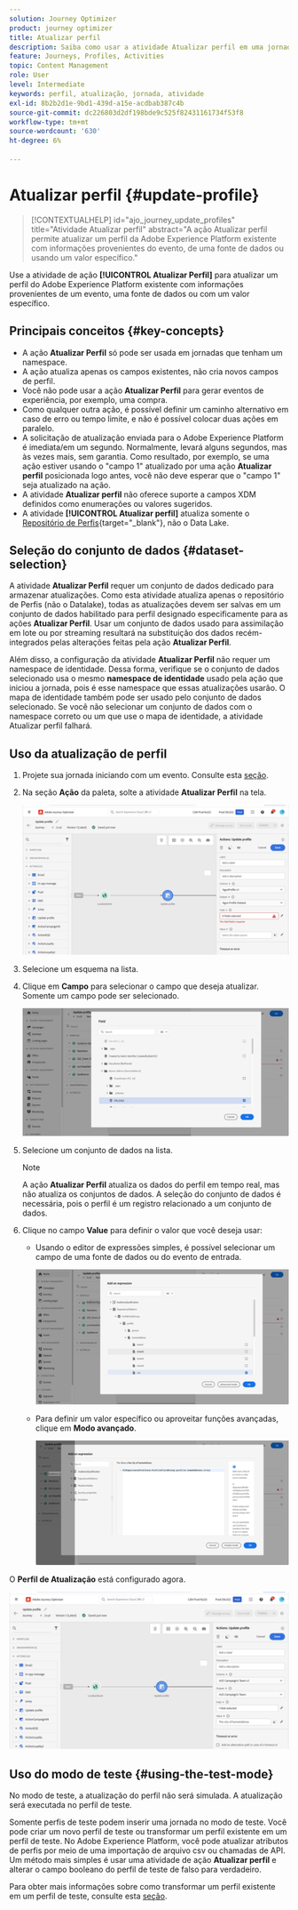 ```yaml
---
solution: Journey Optimizer
product: journey optimizer
title: Atualizar perfil
description: Saiba como usar a atividade Atualizar perfil em uma jornada
feature: Journeys, Profiles, Activities
topic: Content Management
role: User
level: Intermediate
keywords: perfil, atualização, jornada, atividade
exl-id: 8b2b2d1e-9bd1-439d-a15e-acdbab387c4b
source-git-commit: dc226803d2df198bde9c525f82431161734f53f8
workflow-type: tm+mt
source-wordcount: '630'
ht-degree: 6%

---
```


# Atualizar perfil {#update-profile}

>[!CONTEXTUALHELP]
>id="ajo_journey_update_profiles"
>title="Atividade Atualizar perfil"
>abstract="A ação Atualizar perfil permite atualizar um perfil da Adobe Experience Platform existente com informações provenientes do evento, de uma fonte de dados ou usando um valor específico."

Use a atividade de ação **[!UICONTROL Atualizar Perfil]** para atualizar um perfil do Adobe Experience Platform existente com informações provenientes de um evento, uma fonte de dados ou com um valor específico.

## Principais conceitos {#key-concepts}

* A ação **Atualizar Perfil** só pode ser usada em jornadas que tenham um namespace.
* A ação atualiza apenas os campos existentes, não cria novos campos de perfil.
* Você não pode usar a ação **Atualizar Perfil** para gerar eventos de experiência, por exemplo, uma compra.
* Como qualquer outra ação, é possível definir um caminho alternativo em caso de erro ou tempo limite, e não é possível colocar duas ações em paralelo.
* A solicitação de atualização enviada para o Adobe Experience Platform é imediata/em um segundo. Normalmente, levará alguns segundos, mas às vezes mais, sem garantia. Como resultado, por exemplo, se uma ação estiver usando o &quot;campo 1&quot; atualizado por uma ação **Atualizar perfil** posicionada logo antes, você não deve esperar que o &quot;campo 1&quot; seja atualizado na ação.
* A atividade **Atualizar perfil** não oferece suporte a campos XDM definidos como enumerações ou valores sugeridos.
* A atividade **[!UICONTROL Atualizar perfil]** atualiza somente o [Repositório de Perfis](https://experienceleague.adobe.com/docs/experience-platform/profile/home.html?lang=pt-BR#profile-data-store){target="_blank"}, não o Data Lake.

## Seleção do conjunto de dados {#dataset-selection}

A atividade **Atualizar Perfil** requer um conjunto de dados dedicado para armazenar atualizações. Como esta atividade atualiza apenas o repositório de Perfis (não o Datalake), todas as atualizações devem ser salvas em um conjunto de dados habilitado para perfil designado especificamente para as ações **Atualizar Perfil**. Usar um conjunto de dados usado para assimilação em lote ou por streaming resultará na substituição dos dados recém-integrados pelas alterações feitas pela ação **Atualizar Perfil**.

Além disso, a configuração da atividade **Atualizar Perfil** não requer um namespace de identidade. Dessa forma, verifique se o conjunto de dados selecionado usa o mesmo **namespace de identidade** usado pela ação que iniciou a jornada, pois é esse namespace que essas atualizações usarão. O mapa de identidade também pode ser usado pelo conjunto de dados selecionado. Se você não selecionar um conjunto de dados com o namespace correto ou um que use o mapa de identidade, a atividade Atualizar perfil falhará.

## Uso da atualização de perfil

1. Projete sua jornada iniciando com um evento. Consulte esta [seção](../building-journeys/journey.md).

1. Na seção **Ação** da paleta, solte a atividade **Atualizar Perfil** na tela.

   ![](assets/profileupdate0.png)

1. Selecione um esquema na lista.

1. Clique em **Campo** para selecionar o campo que deseja atualizar. Somente um campo pode ser selecionado.

   ![](assets/profileupdate2.png)

1. Selecione um conjunto de dados na lista.

   >[!NOTE]
   >
   >A ação **Atualizar Perfil** atualiza os dados do perfil em tempo real, mas não atualiza os conjuntos de dados. A seleção do conjunto de dados é necessária, pois o perfil é um registro relacionado a um conjunto de dados.

1. Clique no campo **Value** para definir o valor que você deseja usar:

   * Usando o editor de expressões simples, é possível selecionar um campo de uma fonte de dados ou do evento de entrada.

     ![](assets/profileupdate4.png)

   * Para definir um valor específico ou aproveitar funções avançadas, clique em **Modo avançado**.

     ![](assets/profileupdate3.png)

O **Perfil de Atualização** está configurado agora.

![](assets/profileupdate1.png)


## Uso do modo de teste {#using-the-test-mode}

No modo de teste, a atualização do perfil não será simulada. A atualização será executada no perfil de teste.

Somente perfis de teste podem inserir uma jornada no modo de teste. Você pode criar um novo perfil de teste ou transformar um perfil existente em um perfil de teste. No Adobe Experience Platform, você pode atualizar atributos de perfis por meio de uma importação de arquivo csv ou chamadas de API. Um método mais simples é usar uma atividade de ação **Atualizar perfil** e alterar o campo booleano do perfil de teste de falso para verdadeiro.

Para obter mais informações sobre como transformar um perfil existente em um perfil de teste, consulte esta [seção](../audience/creating-test-profiles.md#create-test-profiles-csv).
